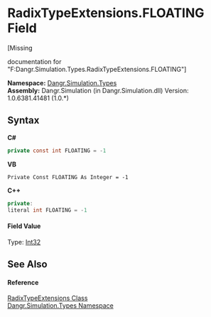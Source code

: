 # RadixTypeExtensions.FLOATING Field
 

\[Missing <summary> documentation for "F:Dangr.Simulation.Types.RadixTypeExtensions.FLOATING"\]

**Namespace:**&nbsp;<a href="N_Dangr_Simulation_Types">Dangr.Simulation.Types</a><br />**Assembly:**&nbsp;Dangr.Simulation (in Dangr.Simulation.dll) Version: 1.0.6381.41481 (1.0.*)

## Syntax

**C#**<br />
``` C#
private const int FLOATING = -1
```

**VB**<br />
``` VB
Private Const FLOATING As Integer = -1
```

**C++**<br />
``` C++
private:
literal int FLOATING = -1
```


#### Field Value
Type: <a href="http://msdn2.microsoft.com/en-us/library/td2s409d" target="_blank">Int32</a>

## See Also


#### Reference
<a href="T_Dangr_Simulation_Types_RadixTypeExtensions">RadixTypeExtensions Class</a><br /><a href="N_Dangr_Simulation_Types">Dangr.Simulation.Types Namespace</a><br />